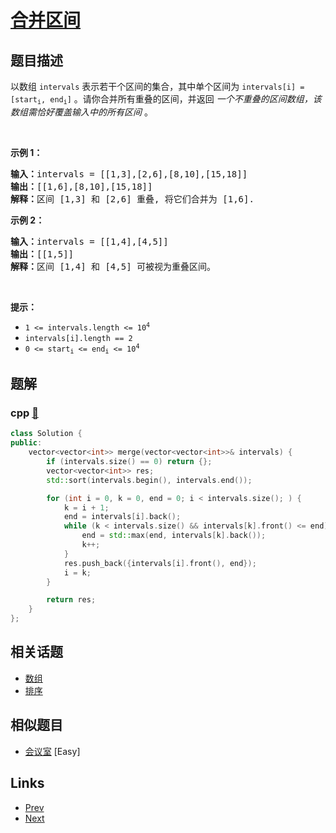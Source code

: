 
# [合并区间](https://leetcode-cn.com/problems/merge-intervals)

## 题目描述

<p>以数组 <code>intervals</code> 表示若干个区间的集合，其中单个区间为 <code>intervals[i] = [start<sub>i</sub>, end<sub>i</sub>]</code> 。请你合并所有重叠的区间，并返回&nbsp;<em>一个不重叠的区间数组，该数组需恰好覆盖输入中的所有区间</em>&nbsp;。</p>

<p>&nbsp;</p>

<p><strong>示例 1：</strong></p>

<pre>
<strong>输入：</strong>intervals = [[1,3],[2,6],[8,10],[15,18]]
<strong>输出：</strong>[[1,6],[8,10],[15,18]]
<strong>解释：</strong>区间 [1,3] 和 [2,6] 重叠, 将它们合并为 [1,6].
</pre>

<p><strong>示例&nbsp;2：</strong></p>

<pre>
<strong>输入：</strong>intervals = [[1,4],[4,5]]
<strong>输出：</strong>[[1,5]]
<strong>解释：</strong>区间 [1,4] 和 [4,5] 可被视为重叠区间。</pre>

<p>&nbsp;</p>

<p><strong>提示：</strong></p>

<ul>
	<li><code>1 &lt;= intervals.length &lt;= 10<sup>4</sup></code></li>
	<li><code>intervals[i].length == 2</code></li>
	<li><code>0 &lt;= start<sub>i</sub> &lt;= end<sub>i</sub> &lt;= 10<sup>4</sup></code></li>
</ul>


## 题解

### cpp [🔗](merge-intervals.cpp) 
```cpp
class Solution {
public:
    vector<vector<int>> merge(vector<vector<int>>& intervals) {
        if (intervals.size() == 0) return {};
        vector<vector<int>> res;
        std::sort(intervals.begin(), intervals.end());

        for (int i = 0, k = 0, end = 0; i < intervals.size(); ) {
            k = i + 1;
            end = intervals[i].back();
            while (k < intervals.size() && intervals[k].front() <= end) {
                end = std::max(end, intervals[k].back());
                k++;
            }
            res.push_back({intervals[i].front(), end});
            i = k;
        }

        return res;
    }
};
```


## 相关话题

- [数组](https://leetcode-cn.com/tag/array) 
- [排序](https://leetcode-cn.com/tag/sorting) 


## 相似题目

- [会议室](../meeting-rooms/README.md)  [Easy] 


## Links

- [Prev](../jump-game/README.md) 
- [Next](../length-of-last-word/README.md) 


